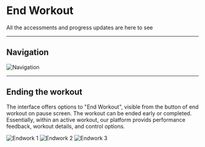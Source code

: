 # End Workout

All the accessments and progress updates are here to see

--- 

## Navigation

![Navigation](/img/Endwork.png)

---

## Ending the workout

The interface offers options to "End Workout", visible from the button of end workout on pause screen. The workout can be ended early or completed. Essentially, within an active workout, our platform provids performance feedback, workout details, and control options.

![Endwork 1](/img/Endwork1.png)
![Endwork 2](/img/Endwork2.png)
![Endwork 3](/img/Endwork3.png)